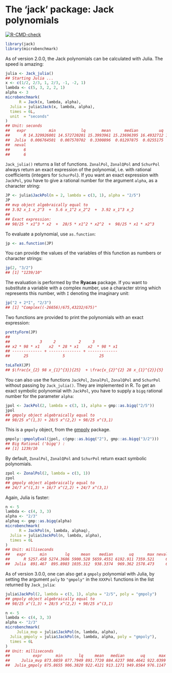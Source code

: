 The ‘jack’ package: Jack polynomials
================

<!-- badges: start -->

[![R-CMD-check](https://github.com/stla/jackR/workflows/R-CMD-check/badge.svg)](https://github.com/stla/jackR/actions)
<!-- badges: end -->

``` r
library(jack)
library(microbenchmark)
```

As of version 2.0.0, the Jack polynomials can be calculated with Julia.
The speed is amazing:

``` r
julia <- Jack_julia()
## Starting Julia ...
x <- c(1/2, 2/3, 1, 2/3, -1, -2, 1)
lambda <- c(5, 3, 2, 2, 1)
alpha <- 3
microbenchmark(
      R = Jack(x, lambda, alpha),
  Julia = julia$Jack(x, lambda, alpha),
  times = 6L,
  unit  = "seconds"
)
## Unit: seconds
##   expr          min           lq       mean      median         uq       max
##      R 14.329926001 14.572720201 15.3993961 15.23696395 16.4932712 16.526531
##  Julia  0.006764501  0.007570702  0.3300896  0.01297875  0.0255175  1.914727
##  neval
##      6
##      6
```

`Jack_julia()` returns a list of functions. `ZonalPol`, `ZonalQPol` and
`SchurPol` always return an exact expression of the polynomial,
i.e. with rational coefficients (integers for `SchurPol`). If you want
an exact expression with `JackPol`, you have to give a rational number
for the argument `alpha`, as a character string:

``` r
JP <- julia$JackPol(m = 2, lambda = c(3, 1), alpha = "2/5")
JP
## mvp object algebraically equal to
## 3.92 x_1 x_2^3  +  5.6 x_1^2 x_2^2  +  3.92 x_1^3 x_2
## 
## Exact expression:
## 98/25 * x1^3 * x2  +  28/5 * x1^2 * x2^2  +  98/25 * x1 * x2^3
```

To evaluate a polynomial, use `as.function`:

``` r
jp <- as.function(JP)
```

You can provide the values of the variables of this function as numbers
or character strings:

``` r
jp(2, "3/2")
## [1] "1239/10"
```

The evaluation is performed by the **Ryacas** package. If you want to
substitute a variable with a complex number, use a character string
which represents this number, with `I` denoting the imaginary unit:

``` r
jp("2 + 2*I", "2/3")
## [1] "Complex((-26656)/675,43232/675)"
```

Two functions are provided to print the polynomials with an exact
expression:

``` r
prettyForm(JP)
## 
##             3     2          2     3          
## x2 * 98 * x1    x2  * 28 * x1    x2  * 98 * x1
## ------------- + -------------- + -------------
##      25               5               25
```

``` r
toLaTeX(JP)
## $\frac{x_{2} 98 x_{1}^{3}}{25}  + \frac{x_{2}^{2} 28 x_{1}^{2}}{5}  + \frac{x_{2}^{3} 98 x_{1}}{25} $
```

You can also use the functions `JackPol`, `ZonalPol`, `ZonalQPol` and
`SchurPol` without passing by `Jack_julia()`. They are implemented in R.
To get an exact symbolic polynomial with `JackPol`, you have to supply a
`bigq` rational number for the parameter `alpha`:

``` r
jpol <- JackPol(2, lambda = c(3, 1), alpha = gmp::as.bigq("2/5"))
jpol
## gmpoly object algebraically equal to
## 98/25 x^(1,3) + 28/5 x^(2,2) + 98/25 x^(3,1)
```

This is a `gmpoly` object, from the
[gmpoly](https://github.com/stla/gmpoly) package.

``` r
gmpoly::gmpolyEval(jpol, c(gmp::as.bigq("2"), gmp::as.bigq("3/2")))
## Big Rational ('bigq') :
## [1] 1239/10
```

By default, `ZonalPol`, `ZonalQPol` and `SchurPol` return exact symbolic
polynomials.

``` r
zpol <- ZonalPol(2, lambda = c(3, 1))
zpol
## gmpoly object algebraically equal to
## 24/7 x^(1,3) + 16/7 x^(2,2) + 24/7 x^(3,1)
```

Again, Julia is faster:

``` r
n <- 5
lambda <- c(4, 3, 3)
alpha <- "2/3"
alphaq <- gmp::as.bigq(alpha)
microbenchmark(
      R = JackPol(n, lambda, alphaq),
  Julia = julia$JackPol(n, lambda, alpha),
  times = 6L
)
## Unit: milliseconds
##   expr      min        lq     mean    median       uq      max neval
##      R 5257.458 5274.3686 5900.528 5659.4551 6192.911 7359.521     6
##  Julia  891.467  895.8983 1035.312  938.3374  969.362 1578.473     6
```

As of version 3.0.0, one can also get a `gmpoly` polynomial with Julia,
by setting the argument `poly` to `"gmpoly"` in the `XXXPol` functions
in the list returned by `Jack_julia`:

``` r
julia$JackPol(2, lambda = c(3, 1), alpha = "2/5", poly = "gmpoly")
## gmpoly object algebraically equal to
## 98/25 x^(1,3) + 28/5 x^(2,2) + 98/25 x^(3,1)
```

``` r
n <- 5
lambda <- c(4, 3, 3)
alpha <- "2/3"
microbenchmark(
     Julia_mvp = julia$JackPol(n, lambda, alpha),
  Julia_gmpoly = julia$JackPol(n, lambda, alpha, poly = "gmpoly"),
  times = 6L
)
## Unit: milliseconds
##          expr      min       lq     mean   median       uq      max neval
##     Julia_mvp 873.0859 877.7949 891.7720 884.6237 908.4641 922.0399     6
##  Julia_gmpoly 875.8655 906.3820 922.4121 913.1271 949.8564 976.1147     6
```
